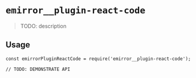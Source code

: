 # `emirror__plugin-react-code`

> TODO: description

## Usage

```
const emirrorPluginReactCode = require('emirror__plugin-react-code');

// TODO: DEMONSTRATE API
```
